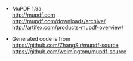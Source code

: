 * MuPDF 1.9a  
http://mupdf.com  
http://mupdf.com/downloads/archive/  
http://artifex.com/products-mupdf-overview/  

* Generated code is from  
https://github.com/ZhangSir/mupdf-source  
https://github.com/weimingtom/mupdf-source  
